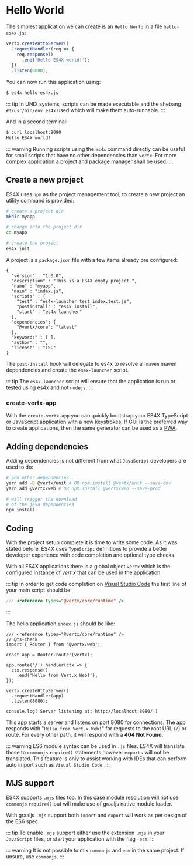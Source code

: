 # Hello World

The simplest application we can create is an `Hello World` in a file `hello-es4x.js`:

```js
vertx.createHttpServer()
  .requestHandler(req => {
    req.response()
      .end('Hello ES4X world!');
  })
  .listen(8080);
```

You can now run this application using:

```bash
$ es4x hello-es4x.js
```

::: tip
In UNIX systems, scripts can be made executable and the shebang `#!/usr/bin/env es4x` used which will make them
auto-runnable.
:::

And in a second terminal:

```bash
$ curl localhost:9090
Hello ES4X world!
```

::: warning
Running scripts using the `es4x` command directly can be useful for small scripts that have no other dependencies than
`vertx`. For more complex application a project and package manager shall be used.
:::

## Create a new project

ES4X uses `npm` as the project management tool, to create a new project an utility command is provided:

```bash
# create a project dir
mkdir myapp

# change into the project dir
cd myapp

# create the project
es4x init
```

A project is a `package.json` file with a few items already pre configured:

```json{7-9,12}
{
  "version" : "1.0.0",
  "description" : "This is a ES4X empty project.",
  "name" : "myapp",
  "main" : "index.js",
  "scripts" : {
    "test" : "es4x-launcher test index.test.js",
    "postinstall" : "es4x install",
    "start" : "es4x-launcher"
  },
  "dependencies": {
    "@vertx/core": "latest"
  },
  "keywords" : [ ],
  "author" : "",
  "license" : "ISC"
}
```

The `post-install` hook will delegate to es4x to resolve all `maven` maven dependencies and create the `es4x-launcher`
script.

::: tip
The `es4x-launcher` script will ensure that the application is run or tested using es4x and not `nodejs`.
:::

### create-vertx-app

With the `create-vertx-app` you can quickly bootstrap your ES4X TypeScript or JavaScript
application with a new keystrokes. If GUI is the preferred way to create applications, then
the same generator can be used as a [PWA](https://vertx-starter.jetdrone.xyz/#npm).

<asciinema :src="$withBase('/cast/es4x-ts.cast')" cols="80" rows="24" />

## Adding dependencies

Adding dependencies is not different from what `JavaScript` developers are used to do:

```bash
# add other dependencies...
yarn add -D @vertx/unit # OR npm install @vertx/unit --save-dev
yarn add @vertx/web # OR npm install @vertx/web --save-prod

# will trigger the download
# of the java dependencies
npm install
```

## Coding

With the project setup complete it is time to write some code. As it was stated before, ES4X uses `TypeScript`
definitions to provide a better developer experience with code completion and optional type checks.

With all ES4X applications there is a global object `vertx` which is the configured instance of *vert.x* that can be
used in the application.

::: tip
In order to get code completion on [Visual Studio Code](https://code.visualstudio.com/) the first line of your main
script should be:

```js
/// <reference types="@vertx/core/runtime" />
```
:::

The hello application `index.js` should be like:

```js{3}
/// <reference types="@vertx/core/runtime" />
// @ts-check
import { Router } from '@vertx/web';

const app = Router.router(vertx);

app.route('/').handler(ctx => {
  ctx.response()
    .end('Hello from Vert.x Web!');
});

vertx.createHttpServer()
  .requestHandler(app)
  .listen(8080);
  
console.log('Server listening at: http://localhost:8080/')
```

This app starts a server and listens on port 8080 for connections. The app responds with "`Hello from Vert.x Web!`" for
requests to the root URL (`/`) or route. For every other path, it will respond with a **404 Not Found**.

::: warning
ES6 module syntax can be used in `.js` files. ES4X will translate those to `commonjs` `require()` statements however
`exports` will not be translated. This feature is only to assist working with IDEs that can perform auto import such as
`Visual Studio Code`.
:::

## MJS support

ES4X supports `.mjs` files too. In this case module resolution will not use `commonjs` `require()` but will make use of
graaljs native module loader.

With graaljs `.mjs` support both `import` and `export` will work as per design of the ES6 spec.

::: tip
To enable `.mjs` support either use the extension `.mjs` in your `JavaScript` files, or start your application with the
flag `-esm`.
:::

::: warning
It is not possible to mix `commonjs` and `esm` in the same project. If unsure, use `commonjs`.
:::
